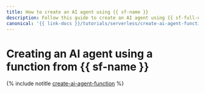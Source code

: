 ```yaml
---
title: How to create an AI agent using {{ sf-name }}
description: Follow this guide to create an AI agent using {{ sf-full-name }}.
canonical: '{{ link-docs }}/tutorials/serverless/create-ai-agent-function'
---
```


# Creating an AI agent using a function from {{ sf-name }}

{% include notitle [create-ai-agent-function](../../_tutorials/serverless/create-ai-agent-function.md) %}